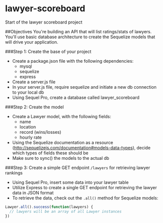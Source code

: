 lawyer-scoreboard
=================

Start of the lawyer scoreboard project

##Objectives
You're building an API that will list ratings/stats of lawyers. You'll use basic database architecture to create the Sequelize models that will drive your application.

###Step 1: Create the base of your project
* Create a package.json file with the following dependencies:
  * mysql
  * sequelize
  * express
* Create a server.js file
* In your server.js file, require sequelize and initiate a new db connection to your local db
* Using Sequel Pro, create a database called lawyer_scoreboard

###Step 2: Create the model
* Create a Lawyer model, with the following fields:
  * name
  * location
  * record (wins/losses)
  * hourly rate
* Using the Sequelize documentation as a resource (http://sequelizejs.com/documentation#models-data-types), decide which types of fields these should be
* Make sure to sync() the models to the actual db

###Step 3: Create a simple GET endpoint `/lawyers` for retrieving lawyer rankings
* Using Sequel Pro, insert some data into your lawyer table
* Utilize Express to create a single GET endpoint for retrieving the lawyer data in JSON format
 * To retrieve the data, check out the `.all()` method for Sequelize models:

```javascript 
Lawyer.all().success(function(lawyers) {
  // lawyers will be an array of all Lawyer instances
})
```

